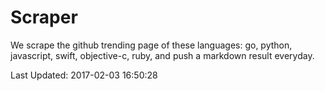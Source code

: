 # Scraper

We scrape the github trending page of these languages: go, python, javascript, swift, objective-c, ruby, and push a markdown result everyday.

Last Updated: 2017-02-03 16:50:28